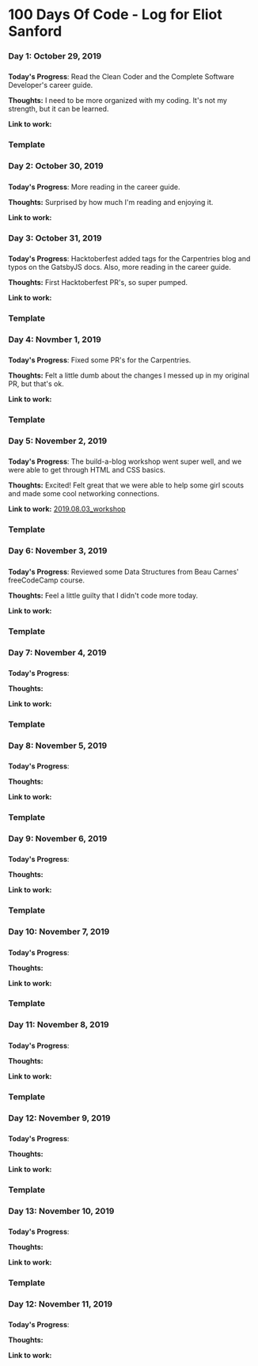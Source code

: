 # 100 Days Of Code - Log for Eliot Sanford

### Day 1: October 29, 2019
#####

**Today's Progress**: Read the Clean Coder and the Complete Software Developer's career guide.


**Thoughts:** I need to be more organized with my coding. It's not my strength, but it can be learned.

**Link to work:** 


### Template
### Day 2: October 30, 2019
#####

**Today's Progress**: More reading in the career guide.

**Thoughts:** Surprised by how much I'm reading and enjoying it.

**Link to work:** 

### Day 3: October 31, 2019
#####

**Today's Progress**: Hacktoberfest added tags for the Carpentries blog and typos on the GatsbyJS docs. Also, more reading in the career guide.


**Thoughts:** First Hacktoberfest PR's, so super pumped.

**Link to work:** 


### Template
### Day 4: Novmber 1, 2019
#####

**Today's Progress**: Fixed some PR's for the Carpentries.

**Thoughts:** Felt a little dumb about the changes I messed up in my original PR, but that's ok. 

**Link to work:** 

### Template
### Day 5: November 2, 2019
#####

**Today's Progress**: The build-a-blog workshop went super well, and we were able to get through HTML and CSS basics.

**Thoughts:** Excited! Felt great that we were able to help some girl scouts and made some cool networking connections.

**Link to work:** <a href="https://github.com/freecodecampjxn/presentations/tree/master/2019.08.03_workshop">2019.08.03_workshop</a>

### Template
### Day 6: November 3, 2019
#####

**Today's Progress**: Reviewed some Data Structures from Beau Carnes' freeCodeCamp course.

**Thoughts:** Feel a little guilty that I didn't code more today.

**Link to work:** <a href="#"></a>

### Template
### Day 7: November 4, 2019
#####

**Today's Progress**: 

**Thoughts:** 

**Link to work:** <a href="#"></a>

### Template
### Day 8: November 5, 2019
#####

**Today's Progress**: 

**Thoughts:** 

**Link to work:** <a href="#"></a>
### Template
### Day 9: November 6, 2019
#####

**Today's Progress**: 

**Thoughts:** 

**Link to work:** <a href="#"></a>
### Template
### Day 10: November 7, 2019
#####

**Today's Progress**: 

**Thoughts:** 

**Link to work:** <a href="#"></a>

### Template
### Day 11: November 8, 2019
#####

**Today's Progress**: 

**Thoughts:** 

**Link to work:** <a href="#"></a>

 ### Template
### Day 12: November 9, 2019
#####

**Today's Progress**: 

**Thoughts:** 

**Link to work:** <a href="#"></a>

 ### Template
### Day 13: November 10, 2019
#####

**Today's Progress**: 

**Thoughts:** 

**Link to work:** <a href="#"></a>

 ### Template
### Day 12: November 11, 2019
#####

**Today's Progress**: 

**Thoughts:** 

**Link to work:** <a href="#"></a>
